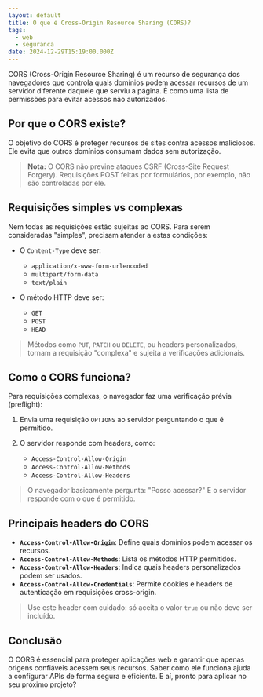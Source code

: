 ```yaml
---
layout: default
title: O que é Cross-Origin Resource Sharing (CORS)?
tags:
  - web
  - seguranca
date: 2024-12-29T15:19:00.000Z
---
```

CORS (Cross-Origin Resource Sharing) é um recurso de segurança dos navegadores que controla quais domínios podem acessar recursos de um servidor diferente daquele que serviu a página. É como uma lista de permissões para evitar acessos não autorizados.

## Por que o CORS existe?

O objetivo do CORS é proteger recursos de sites contra acessos maliciosos. Ele evita que outros domínios consumam dados sem autorização.

> **Nota:** O CORS não previne ataques CSRF (Cross-Site Request Forgery). Requisições POST feitas por formulários, por exemplo, não são controladas por ele.

## Requisições simples vs complexas

Nem todas as requisições estão sujeitas ao CORS. Para serem consideradas "simples", precisam atender a estas condições:

* O `Content-Type` deve ser:

  * `application/x-www-form-urlencoded`
  * `multipart/form-data`
  * `text/plain`
* O método HTTP deve ser:

  * `GET`
  * `POST`
  * `HEAD`

> Métodos como `PUT`, `PATCH` ou `DELETE`, ou headers personalizados, tornam a requisição "complexa" e sujeita a verificações adicionais.

## Como o CORS funciona?

Para requisições complexas, o navegador faz uma verificação prévia (preflight):

1. Envia uma requisição `OPTIONS` ao servidor perguntando o que é permitido.
2. O servidor responde com headers, como:

   * `Access-Control-Allow-Origin`
   * `Access-Control-Allow-Methods`
   * `Access-Control-Allow-Headers`

> O navegador basicamente pergunta: "Posso acessar?" E o servidor responde com o que é permitido.

## Principais headers do CORS

* **`Access-Control-Allow-Origin`**: Define quais domínios podem acessar os recursos.
* **`Access-Control-Allow-Methods`**: Lista os métodos HTTP permitidos.
* **`Access-Control-Allow-Headers`**: Indica quais headers personalizados podem ser usados.
* **`Access-Control-Allow-Credentials`**: Permite cookies e headers de autenticação em requisições cross-origin.

> Use este header com cuidado: só aceita o valor `true` ou não deve ser incluído.

## Conclusão

O CORS é essencial para proteger aplicações web e garantir que apenas origens confiáveis acessem seus recursos. Saber como ele funciona ajuda a configurar APIs de forma segura e eficiente. E aí, pronto para aplicar no seu próximo projeto?
